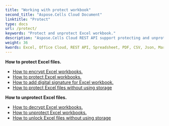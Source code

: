 ```yaml
---
title: "Working with protect workbook"
second_title: "Aspose.Cells Cloud Document"
linktitle: "Protect"
type: docs
url: /protect/
keywords: "Protect and unprotect Excel workbook."
description: "Aspose.Cells Cloud REST API support protecting and unprotecting Excel workbook. SDK support kinds of development languages. They include Android, C#, Go, Java, NodeJS, Perl, PHP, Python, Ruby, and swift."
weight: 36
kwords: Excel, Office Cloud, REST API, Spreadsheet, PDF, CSV, Json, Markdwon, Protect workbook
---
```





**How to protect Excel files.**

- [How to encrypt Excel workbooks.](/cells/workbook/encrypt/)
- [How to protect Excel workbooks.](/cells/workbook/protect/)
- [How to add digital signature for Excel workbook.](/cells/workbook/digital-signature/)
- [How to protect Excel files without using storage](/cells/protect/without-using-storage/)

**How to unprotect Excel files.**

- [How to decrypt Excel workbooks.](/cells/workbook/decrypt/)
- [How to unprotect Excel workbooks.](/cells/workbook/unprotect/)
- [How to unlock Excel files without using storage](/cells/unlock/without-using-storage/)
